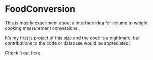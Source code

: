 # FoodConversion
This is mostly experiment about a interface idea for volume to weight cooking measurement conversions. 

It's my first js project of this size and the code is a nightmare, but contributions to the code or database would be appreciated!

[Check it out here](https://xkstein.github.io/volume_to_weight/)
